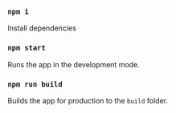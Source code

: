 
### `npm i`

Install dependencies

### `npm start`

Runs the app in the development mode.

### `npm run build`

Builds the app for production to the `build` folder.
